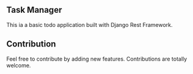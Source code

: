 ## Task Manager
This ia a basic todo application built with Django Rest Framework. 

## Contribution
Feel free to contribute by adding new features. Contributions are totally welcome. 

